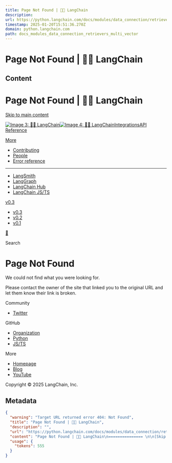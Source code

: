 ```yaml
---
title: Page Not Found | 🦜️🔗 LangChain
description: 
url: https://python.langchain.com/docs/modules/data_connection/retrievers/multi_vector
timestamp: 2025-01-20T15:51:36.270Z
domain: python.langchain.com
path: docs_modules_data_connection_retrievers_multi_vector
---
```


# Page Not Found | 🦜️🔗 LangChain



## Content

Page Not Found | 🦜️🔗 LangChain
=============== 

[Skip to main content](https://python.langchain.com/docs/modules/data_connection/retrievers/multi_vector#__docusaurus_skipToContent_fallback)

[![Image 3: 🦜️🔗 LangChain](https://python.langchain.com/img/brand/wordmark.png)![Image 4: 🦜️🔗 LangChain](https://python.langchain.com/img/brand/wordmark-dark.png)](https://python.langchain.com/)[Integrations](https://python.langchain.com/docs/integrations/providers/)[API Reference](https://python.langchain.com/api_reference/)

[More](https://python.langchain.com/docs/modules/data_connection/retrievers/multi_vector#)

*   [Contributing](https://python.langchain.com/docs/contributing/)
*   [People](https://python.langchain.com/docs/people/)
*   [Error reference](https://python.langchain.com/docs/troubleshooting/errors/)
*   * * *
    
*   [LangSmith](https://docs.smith.langchain.com/)
*   [LangGraph](https://langchain-ai.github.io/langgraph/)
*   [LangChain Hub](https://smith.langchain.com/hub)
*   [LangChain JS/TS](https://js.langchain.com/)

[v0.3](https://python.langchain.com/docs/modules/data_connection/retrievers/multi_vector#)

*   [v0.3](https://python.langchain.com/docs/introduction/)
*   [v0.2](https://python.langchain.com/v0.2/docs/introduction)
*   [v0.1](https://python.langchain.com/v0.1/docs/get_started/introduction)

[💬](https://chat.langchain.com/)[](https://github.com/langchain-ai/langchain)

Search

Page Not Found
==============

We could not find what you were looking for.

Please contact the owner of the site that linked you to the original URL and let them know their link is broken.

Community

*   [Twitter](https://twitter.com/LangChainAI)

GitHub

*   [Organization](https://github.com/langchain-ai)
*   [Python](https://github.com/langchain-ai/langchain)
*   [JS/TS](https://github.com/langchain-ai/langchainjs)

More

*   [Homepage](https://langchain.com/)
*   [Blog](https://blog.langchain.dev/)
*   [YouTube](https://www.youtube.com/@LangChain)

Copyright © 2025 LangChain, Inc.

## Metadata

```json
{
  "warning": "Target URL returned error 404: Not Found",
  "title": "Page Not Found | 🦜️🔗 LangChain",
  "description": "",
  "url": "https://python.langchain.com/docs/modules/data_connection/retrievers/multi_vector",
  "content": "Page Not Found | 🦜️🔗 LangChain\n=============== \n\n[Skip to main content](https://python.langchain.com/docs/modules/data_connection/retrievers/multi_vector#__docusaurus_skipToContent_fallback)\n\n[![Image 3: 🦜️🔗 LangChain](https://python.langchain.com/img/brand/wordmark.png)![Image 4: 🦜️🔗 LangChain](https://python.langchain.com/img/brand/wordmark-dark.png)](https://python.langchain.com/)[Integrations](https://python.langchain.com/docs/integrations/providers/)[API Reference](https://python.langchain.com/api_reference/)\n\n[More](https://python.langchain.com/docs/modules/data_connection/retrievers/multi_vector#)\n\n*   [Contributing](https://python.langchain.com/docs/contributing/)\n*   [People](https://python.langchain.com/docs/people/)\n*   [Error reference](https://python.langchain.com/docs/troubleshooting/errors/)\n*   * * *\n    \n*   [LangSmith](https://docs.smith.langchain.com/)\n*   [LangGraph](https://langchain-ai.github.io/langgraph/)\n*   [LangChain Hub](https://smith.langchain.com/hub)\n*   [LangChain JS/TS](https://js.langchain.com/)\n\n[v0.3](https://python.langchain.com/docs/modules/data_connection/retrievers/multi_vector#)\n\n*   [v0.3](https://python.langchain.com/docs/introduction/)\n*   [v0.2](https://python.langchain.com/v0.2/docs/introduction)\n*   [v0.1](https://python.langchain.com/v0.1/docs/get_started/introduction)\n\n[💬](https://chat.langchain.com/)[](https://github.com/langchain-ai/langchain)\n\nSearch\n\nPage Not Found\n==============\n\nWe could not find what you were looking for.\n\nPlease contact the owner of the site that linked you to the original URL and let them know their link is broken.\n\nCommunity\n\n*   [Twitter](https://twitter.com/LangChainAI)\n\nGitHub\n\n*   [Organization](https://github.com/langchain-ai)\n*   [Python](https://github.com/langchain-ai/langchain)\n*   [JS/TS](https://github.com/langchain-ai/langchainjs)\n\nMore\n\n*   [Homepage](https://langchain.com/)\n*   [Blog](https://blog.langchain.dev/)\n*   [YouTube](https://www.youtube.com/@LangChain)\n\nCopyright © 2025 LangChain, Inc.",
  "usage": {
    "tokens": 555
  }
}
```
